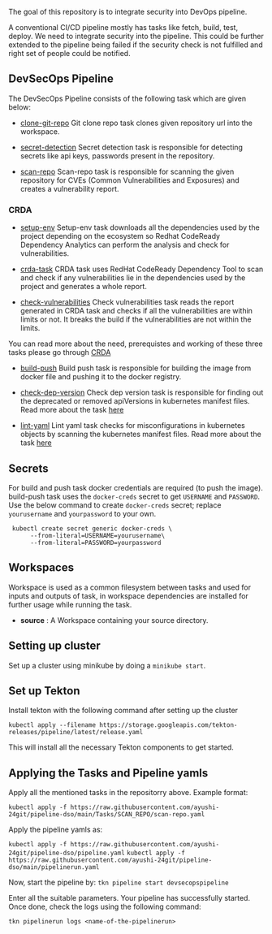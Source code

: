 The goal of this repository is to integrate security into DevOps pipeline.

A conventional CI/CD pipeline mostly has tasks like fetch, build, test, deploy. We need to integrate security into the pipeline. This could be further extended to the pipeline being failed if the security check is not fulfilled and right set of people could be notified.



## DevSecOps Pipeline
The DevSecOps Pipeline consists of the following task which are given below:


* [clone-git-repo](https://github.com/tektoncd/catalog/blob/main/task/git-clone/0.3/git-clone.yaml)
Git clone repo task clones given repository url into the workspace.


* [secret-detection](https://github.com/ayushi-24git/pipeline-dso/blob/main/Tasks/GITLEAKS/gitleaks.yaml)
Secret detection task is responsible for detecting secrets like api keys, passwords present in the repository.

* [scan-repo](https://github.com/ayushi-24git/pipeline-dso/blob/main/Tasks/SCAN_REPO/scan-repo.yaml)
Scan-repo task is responsible for scanning the given repository for CVEs (Common Vulnerabilities and Exposures) and creates a vulnerability report.


### CRDA
* [setup-env](https://github.com/ayushi-24git/pipeline-dso/blob/main/Tasks/CRDA/setup-env.yaml)
Setup-env task downloads all the dependencies used by the project depending on the ecosystem so Redhat CodeReady Dependency Analytics can perform the analysis and check for vulnerabilities.

* [crda-task](https://github.com/ayushi-24git/pipeline-dso/blob/main/Tasks/CRDA/crda-task.yaml)
CRDA task uses RedHat CodeReady Dependency Tool to scan and check if any vulnerabilities lie in the dependencies used by the project and generates a whole report.

* [check-vulnerabilities](https://github.com/ayushi-24git/pipeline-dso/blob/main/Tasks/CRDA/setup-env.yaml)
Check vulnerabilities task reads the report generated in CRDA task and checks if all the vulnerabilities are within limits or not. It breaks the build if the vulnerabilities are not within the limits.

You can read more about the need, prerequistes and working of these three tasks please go through [CRDA](https://github.com/tektoncd/catalog/blob/edb15d9f4334822f319393ad271bf11106eca926/task/redhat-codeready-dependency-analysis/0.3/README.md)


* [build-push](https://github.com/urvashigupta7/Go-Server/blob/master/ci/task/build-push.yaml)
Build push task is responsible for building the image from docker file and pushing it to the docker registry.



* [check-dep-version](https://github.com/ayushi-24git/pipeline-dso/blob/main/Tasks/KUBERNETES_MANIFEST_CHECKS/check-dep-version.yaml)
Check dep version task is responsible for finding out the deprecated or removed apiVersions in kubernetes manifest files. Read more about the task [here](https://github.com/urvashigupta7/kubernetes_manifest_checks/tree/master/tasks/pluto)


* [lint-yaml](https://github.com/ayushi-24git/pipeline-dso/blob/main/Tasks/KUBERNETES_MANIFEST_CHECKS/lint-yaml.yaml)
Lint yaml task checks for misconfigurations in kubernetes objects by scanning the kubernetes manifest files. Read more about the task [here](https://github.com/urvashigupta7/kubernetes_manifest_checks/tree/master/tasks/kube_linter)



## Secrets
For build and push task docker credentials are required (to push the image). build-push task uses the `docker-creds` secret to get `USERNAME` and `PASSWORD`. Use the below command to create `docker-creds` secret; replace `yourusername` and `yourpassword` to your own.

```
 kubectl create secret generic docker-creds \
      --from-literal=USERNAME=yourusername\
      --from-literal=PASSWORD=yourpassword
```



## Workspaces
Workspace is used as a common filesystem between tasks and used for inputs and outputs of task, in workspace dependencies are installed for further usage while running the task.
* **source** : A Workspace containing your source directory.


## Setting up cluster
Set up a cluster using minikube by doing a `minikube start`. 

## Set up Tekton
Install tekton with the following command after setting up the cluster

`kubectl apply --filename https://storage.googleapis.com/tekton-releases/pipeline/latest/release.yaml`

This will install all the necessary Tekton components to get started.

## Applying the Tasks and Pipeline yamls
Apply all the mentioned tasks in the repositorry above. Example format:

`kubectl apply -f https://raw.githubusercontent.com/ayushi-24git/pipeline-dso/main/Tasks/SCAN_REPO/scan-repo.yaml` 

Apply the pipeline yamls as:  

`kubectl apply -f https://raw.githubusercontent.com/ayushi-24git/pipeline-dso/pipeline.yaml`
`kubectl apply -f https://raw.githubusercontent.com/ayushi-24git/pipeline-dso/main/pipelinerun.yaml`

Now, start the pipeline by:
`tkn pipeline start devsecopspipeline`

Enter all the suitable parameters. Your pipeline has successfully started.
Once done, check the logs using the following command:

`tkn pipelinerun logs <name-of-the-pipelinerun>`
